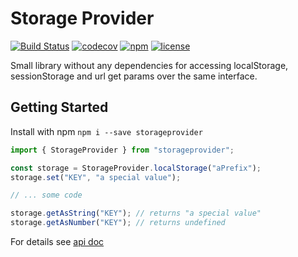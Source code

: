 # Storage Provider

[![Build Status](https://travis-ci.org/Grisu118/StorageProvider.svg?branch=master)](https://travis-ci.org/Grisu118/StorageProvider)
[![codecov](https://codecov.io/gh/Grisu118/StorageProvider/branch/master/graph/badge.svg)](https://codecov.io/gh/Grisu118/StorageProvider)
[![npm](https://img.shields.io/npm/v/storageprovider.svg)](https://www.npmjs.com/package/storageprovider)
[![license](https://img.shields.io/github/license/grisu118/storageprovider.svg)](LICENSE)

Small library without any dependencies for accessing localStorage, sessionStorage
and url get params over the same interface.

## Getting Started

Install with npm ``npm i --save storageprovider``


```typescript
import { StorageProvider } from "storageprovider";

const storage = StorageProvider.localStorage("aPrefix");
storage.set("KEY", "a special value");

// ... some code

storage.getAsString("KEY"); // returns "a special value"
storage.getAsNumber("KEY"); // returns undefined
```

For details see [api doc](https://grisu118.github.io/StorageProvider/index.html)
